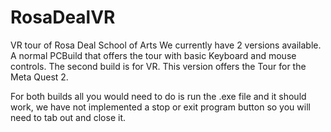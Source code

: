 # RosaDealVR
VR tour of Rosa Deal School of Arts
We currently have 2 versions available. A normal PCBuild  that offers the tour with basic Keyboard and mouse controls.
The second build is for VR. This version offers the Tour for the Meta Quest 2. 

For both builds all you would need to do is run the .exe file and it should work, we have not implemented a stop or exit program button so you will need to tab out 
and close it.
